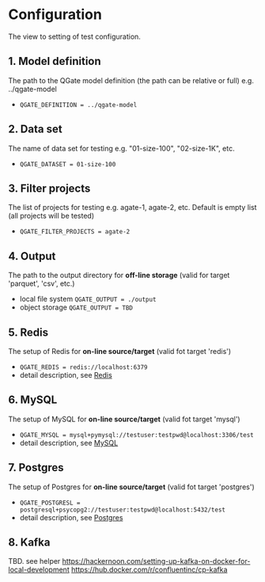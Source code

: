 # Configuration

The view to setting of test configuration.

## 1. Model definition
The path to the QGate model definition (the path can be relative or full) e.g. ../qgate-model
  - `QGATE_DEFINITION = ../qgate-model`

## 2. Data set
The name of data set for testing e.g. "01-size-100", "02-size-1K", etc.
  - `QGATE_DATASET = 01-size-100`

## 3. Filter projects
The list of projects for testing e.g. agate-1, agate-2, etc. 
Default is empty list (all projects will be tested)
  - `QGATE_FILTER_PROJECTS = agate-2`

## 4. Output
The path to the output directory for **off-line storage** (valid for target 'parquet', 'csv', etc.)
  - local file system `QGATE_OUTPUT = ./output`
  - object storage `QGATE_OUTPUT = TBD`

## 5. Redis
The setup of Redis for **on-line source/target** (valid fot target 'redis')
  - `QGATE_REDIS = redis://localhost:6379`
  - detail description, see [Redis](./redis.md)

## 6. MySQL
The setup of MySQL for **on-line source/target** (valid fot target 'mysql')
  - `QGATE_MYSQL = mysql+pymysql://testuser:testpwd@localhost:3306/test`
  - detail description, see [MySQL](./mysql.md)

## 7. Postgres
The setup of Postgres for **on-line source/target** (valid fot target 'postgres')
  - `QGATE_POSTGRESL = postgresql+psycopg2://testuser:testpwd@localhost:5432/test`
  - detail description, see [Postgres](./postgres.md)

## 8. Kafka
TBD. see helper https://hackernoon.com/setting-up-kafka-on-docker-for-local-development
https://hub.docker.com/r/confluentinc/cp-kafka

